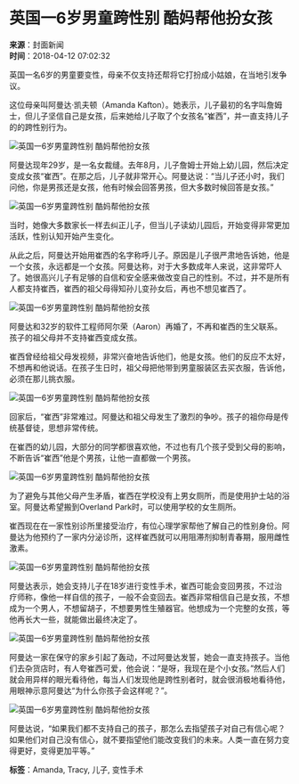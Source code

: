 # 英国一6岁男童跨性别 酷妈帮他扮女孩

**来源**：封面新闻  
**时间**：2018-04-12 07:02:32  

英国一名6岁的男童要变性，母亲不仅支持还帮将它打扮成小姑娘，在当地引发争议。

这位母亲叫阿曼达·凯夫顿（Amanda Kafton）。她表示，儿子最初的名字叫詹姆士，但儿子坚信自己是女孩，后来她给儿子取了个女孩名“崔西”，并一直支持儿子的的跨性别行为。

![英国一6岁男童跨性别 酷妈帮他扮女孩](../../img/attachement/jpg/site1/20180412/509a4c0488e71c38d8ea3e.jpg)

阿曼达现年29岁，是一名女裁缝。去年8月，儿子詹姆士开始上幼儿园，然后决定变成女孩“崔西”。在那之后，儿子就非常开心。阿曼达说：“当儿子还小时，我们问他，你是男孩还是女孩，他有时候会回答男孩，但大多数时候回答是女孩。”

![英国一6岁男童跨性别 酷妈帮他扮女孩](../../img/attachement/jpg/site1/20180412/509a4c0488e71c38d8f646.jpg)

当时，她像大多数家长一样去纠正儿子，但当儿子读幼儿园后，开始变得非常更加活跃，性别认知开始产生变化。

从此之后，阿曼达开始用崔西的名字称呼儿子。原因是儿子很严肃地告诉她，他是一个女孩，永远都是一个女孩。阿曼达称，对于大多数成年人来说，这非常吓人了。她很高兴儿子有足够的自信和安全感来做改变自己的性别。不过，并不是所有人都支持崔西，崔西的祖父母得知孙儿变孙女后，再也不想见崔西了。

![英国一6岁男童跨性别 酷妈帮他扮女孩](../../img/attachement/jpg/site1/20180412/509a4c0488e71c38d9a822.jpg)

阿曼达和32岁的软件工程师阿尔荣（Aaron）再婚了，不再和崔西的生父联系。孩子的祖父母并不支持崔西变成女孩。

崔西曾经给祖父母发视频，非常兴奋地告诉他们，他是女孩。他们的反应不太好，不想再和他说话。在孩子生日时，祖父母把他带到男童服装区去买衣服，告诉他，必须在那儿挑衣服。

![英国一6岁男童跨性别 酷妈帮他扮女孩](../../img/attachement/jpg/site1/20180412/509a4c0488e71c38d90a53.jpg)

回家后，“崔西”非常难过。阿曼达和祖父母发生了激烈的争吵。孩子的祖你母是传统基督徒，思想非常传统。

在崔西的幼儿园，大部分的同学都很喜欢他，不过也有几个孩子受到父母的影响，不断告诉“崔西”他是个男孩，让他一直都做一个男孩。

![英国一6岁男童跨性别 酷妈帮他扮女孩](../../img/attachement/jpg/site1/20180412/509a4c0488e71c38d91359.jpg)

为了避免与其他父母产生矛盾，崔西在学校没有上男女厕所，而是使用护士站的浴室。阿曼达希望搬到Overland Park时，可以使用学校的女生厕所。

崔西现在在一家性别诊所里接受治疗，有位心理学家帮他了解自己的性别身份。阿曼达为他预约了一家内分泌诊所，这样崔西就可以用阻滞剂抑制青春期，服用雌性激素。

![英国一6岁男童跨性别 酷妈帮他扮女孩](../../img/attachement/jpg/site1/20180412/509a4c0488e71c38d91b5d.jpg)

阿曼达表示，她会支持儿子在18岁进行变性手术，崔西可能会变回男孩，不过治疗师称，像他一样自信的孩子，一般不会变回去。崔西非常相信自己是女孩，不想成为一个男人，不想留胡子，不想要男性生殖器官。他想成为一个完整的女孩，等他再长大一些，就能做出最终决定了。

![英国一6岁男童跨性别 酷妈帮他扮女孩](../../img/attachement/jpg/site1/20180412/509a4c0488e71c38d92460.jpg)

阿曼达一家在保守的家乡引起了轰动，不过阿曼达发誓，她会一直支持孩子。当他们去杂货店时，有人夸崔西可爱，他会说：“是呀，我现在是个小女孩。”然后人们就会用异样的眼光看待他，每当人们发现他是跨性别者时，就会很消极地看待他，用眼神示意阿曼达“为什么你孩子会这样呢？”。

![英国一6岁男童跨性别 酷妈帮他扮女孩](../../img/attachement/jpg/site1/20180412/509a4c0488e71c38d92f62.jpg)

阿曼达说，“如果我们都不支持自己的孩子，那怎么去指望孩子对自己有信心呢？如果他们对自己没有信心，就不要指望他们能改变我们的未来。人类一直在努力变得更好，变得更加平等。”

**标签**：Amanda, Tracy, 儿子, 变性手术
